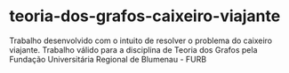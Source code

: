 # teoria-dos-grafos-caixeiro-viajante
Trabalho desenvolvido com o intuito de resolver o problema do caixeiro viajante. Trabalho válido  para a disciplina de Teoria dos Grafos pela Fundação Universitária Regional de Blumenau - FURB
